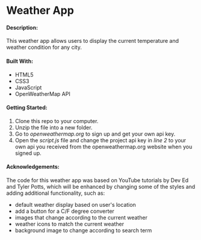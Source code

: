 # Weather App

#### Description:

This weather app allows users to display the current temperature and weather condition for any city.

#### Built With:

- HTML5
- CSS3
- JavaScript
- OpenWeatherMap API

#### Getting Started:

1. Clone this repo to your computer.
2. Unzip the file into a new folder.
3. Go to _openweathermap.org_ to sign up and get your own api key.
4. Open the _script.js_ file and change the project api key in _line 2_ to your own api you received from the openweathermap.org website when you signed up.

#### Acknowledgements:

The code for this weather app was based on YouTube tutorials by Dev Ed and Tyler Potts, which will be enhanced by changing some of the styles and adding additional functionality, such as:

- default weather display based on user's location
- add a button for a C/F degree converter
- images that change according to the current weather
- weather icons to match the current weather
- background image to change according to search term
